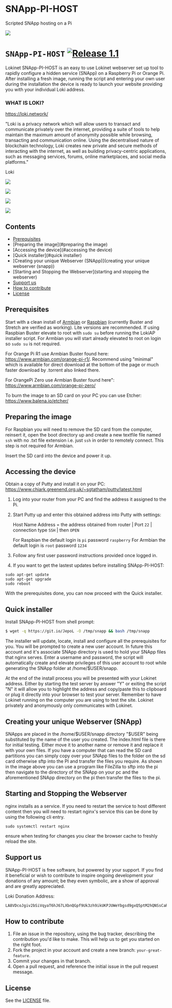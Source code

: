 # SNApp-PI-HOST
Scripted SNApp hosting on a Pi

![](https://i.imgur.com/ywSbzAz.png)

# `SNApp-PI-HOST` [![Release 1.1](https://img.shields.io/badge/Release-1.1-green.svg)](https://github.com/necro-nemesis/raspap-webgui/releases)

Lokinet SNApp-PI-HOST is an easy to use Lokinet webserver set up tool to rapidly configure a hidden service (SNApp) on a Raspberry Pi or Orange Pi. After installing a fresh image, running the script and entering your own user during the installation the device is ready to launch your website providing you with your individual Loki address.

### WHAT IS LOKI?

https://loki.network/

"Loki is a privacy network which will allow users to transact and communicate privately over the internet, providing a suite of tools to help maintain the maximum amount of anonymity possible while browsing, transacting and communication online. Using the decentralised nature of blockchain technology, Loki creates new private and secure methods of interacting with the internet, as well as building privacy-centric applications, such as messaging services, forums, online marketplaces, and social media platforms."

Loki

![](https://i.imgur.com/fxKF4bi.jpg)

![](https://i.imgur.com/dufI8PE.png)

![](https://i.imgur.com/bNggIs3.png)

![](https://i.imgur.com/KDYFjEu.png)

## Contents

 - [Prerequisites](#prerequisites)
 - [Preparing the image](#preparing the image)
 - [Accessing the device](#accessing the device)
 - [Quick installer](#quick installer)
 - [Creating your unique Webserver (SNApp)](creating your unique webserver (snapp))
 - [Starting and Stopping the Webserver](starting and stopping the webserver)
 - [Support us](#support-us)
 - [How to contribute](#how-to-contribute)
 - [License](#license)

## Prerequisites
Start with a clean install of [Armbian](https://www.armbian.com/) or [Raspbian](https://www.raspberrypi.org/downloads/raspbian/) (currently Buster and Stretch are verified as working). Lite versions are recommended. If using Raspbian Buster elevate to root with ```sudo su``` before running the LokiAP installer script. For Armbian you will start already elevated to root on login so ```sudo su``` is not required.

For Orange Pi R1 use Armbian Buster found here: https://www.armbian.com/orange-pi-r1/. Recommend using "minimal" which is available for direct download at the bottom of the page or much faster download by .torrent also linked there.

For OrangePi Zero use Armbian Buster found here": https://www.armbian.com/orange-pi-zero/

To burn the image to an SD card on your PC you can use Etcher:
https://www.balena.io/etcher/

## Preparing the image

For Raspbian you will need to remove the SD card from the computer, reinsert it, open the boot directory up and create a new textfile file named `ssh` with no .txt file extension i.e. just `ssh` in order to remotely connect. This step is not required for Armbian.

Insert the SD card into the device and power it up.

## Accessing the device

Obtain a copy of Putty and install it on your PC:
https://www.chiark.greenend.org.uk/~sgtatham/putty/latest.html

1.  Log into your router from your PC and find the address it assigned to the Pi.

2.  Start Putty up and enter this obtained address into Putty with settings:

    Host Name Address = the address obtained from router | Port `22` | connection type `SSH` | then `OPEN`

    For Raspbian the default login is `pi` password `raspberry`
    For Armbian the default login is `root` password `1234`

3.  Follow any first user password instructions provided once logged in.

4. If you want to get the lastest updates before installing SNApp-PI-HOST:
```
sudo apt-get update
sudo apt-get upgrade
sudo reboot
```
With the prerequisites done, you can now proceed with the Quick installer.

## Quick installer

Install SNApp-PI-HOST from shell prompt:
```sh
$ wget -q https://git.io/JepoL -O /tmp/snapp && bash /tmp/snapp
```
The installer will update, locate, install and configure all the prerequisites for you. You will be prompted to create a new user account. In future this account and it's associate SNApp directory is used to hold your SNApp files that nginx serves. Enter a username and password, the script will automatically create and elevate privileges of this user account to root while generating the SNApp folder at /home/$USER/snapp.

At the end of the install process you will be presented with your Lokinet address. Either by starting the test server by answer "Y" or exiting the script "N" it will allow you to highlight the address and copy/paste this to clipboard or plug it directly into your browser to test your server. Remember to have Lokinet running on the computer you are using to test the site. Lokinet privately and anonymously only communicates with Lokinet.

## Creating your unique Webserver (SNApp)

SNApps are placed in the /home/$USER/snapp directory "$USER" being substituted by the name of the user you created. The index.html file is there for initial testing. Either move it to another name or remove it and replace it with your own files. If you have a computer that can read the SD card partitions you can simply copy over your SNApp files to the folder on the sd card otherwise sftp into the PI and transfer the files you require. As shown in the image above you can use a program like FileZilla to sftp into the pi then navigate to the directory of the SNApp on your pc and the aforementioned SNApp directory on the pi then transfer the files to the pi.

## Starting and Stopping the Webserver

nginx installs as a service. If you need to restart the service to host different content then you will need to restart nginx's service this can be done by using the following cli entry.

```sudo systemctl restart nginx```

ensure when testing for changes you clear the browser cache to freshly reload the site.

## Support us

SNApp-PI-HOST is free software, but powered by your support. If you find it beneficial or wish to contribute to inspire ongoing development your donations of any amount; be they even symbolic, are a show of approval and are greatly appreciated.

Loki Donation Address:
```sh
LA8VDcoJgiv2bSiVqyaT6hJ67LXbnQGpf9Uk3zh9ikUKPJUWeYbgsd9gxQ5ptM2hQNSsCaRETQ3GM9FLDe7BGqcm4ve69bh
```
## How to contribute

1. File an issue in the repository, using the bug tracker, describing the
   contribution you'd like to make. This will help us to get you started on the
   right foot.
2. Fork the project in your account and create a new branch:
   `your-great-feature`.
3. Commit your changes in that branch.
4. Open a pull request, and reference the initial issue in the pull request
   message.

## License
See the [LICENSE](./LICENSE) file.

